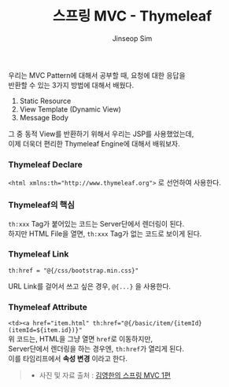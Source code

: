 ﻿---
layout: post
title: "스프링 MVC - Thymeleaf"
categories: Springboot
tags: [java]
author:
  - Jinseop Sim
toc: true
---

우리는 MVC Pattern에 대해서 공부할 때, 요청에 대한 응답을  
반환할 수 있는 3가지 방법에 대해서 배웠다.  

1. Static Resource
2. View Template (Dynamic View)
3. Message Body

그 중 동적 View를 반환하기 위해서 우리는 JSP를 사용했었는데,  
이제 더욱더 편리한 Thymeleaf Engine에 대해서 배워보자.  

### Thymeleaf Declare
```<html xmlns:th="http://www.thymeleaf.org">``` 로 선언하여 사용한다.  

### Thymeleaf의 핵심
```th:xxx``` Tag가 붙어있는 코드는 Server단에서 렌더링이 된다.  
하지만 HTML File을 열면, ```th:xxx``` Tag가 없는 코드로 보이게 된다.  

### Thymeleaf Link
```th:href = "@{/css/bootstrap.min.css}"```  

URL Link를 걸어서 쓰고 싶은 경우, ```@{...}``` 을 사용한다.  

### Thymeleaf Attribute
```<td><a href="item.html" th:href="@{/basic/item/{itemId}(itemId=${item.id})}"```  
위 코드는, HTML을 그냥 열면 ```href```로 이동하지만,  
Server단에서 렌더링을 하는 경우엔, ```th:href```가 열리게 된다.  
이를 타임리프에서 __속성 변경__ 이라고 한다.  

> - 사진 및 자료 출처 : [김영한의 스프링 MVC 1편](https://www.inflearn.com/course/%EC%8A%A4%ED%94%84%EB%A7%81-mvc-1/dashboard)